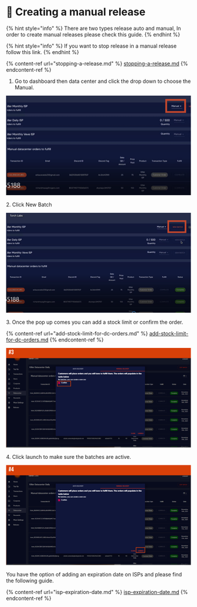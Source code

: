 # 🔧 Creating a manual release

{% hint style="info" %}
There are two types release auto and manual, In order to create manual releases please check this guide.&#x20;
{% endhint %}

{% hint style="info" %}
If you want to stop release in a manual release follow this link.&#x20;
{% endhint %}

{% content-ref url="stopping-a-release.md" %}
[stopping-a-release.md](stopping-a-release.md)
{% endcontent-ref %}

1. Go to dashboard then data center and click the drop down to choose the Manual.

![](<../.gitbook/assets/1 (71).png>)

2\. Click New Batch&#x20;

![](<../.gitbook/assets/1 (72).png>)

3\. Once the pop up comes you can add a stock limit or confirm the order.&#x20;

{% content-ref url="add-stock-limit-for-dc-orders.md" %}
[add-stock-limit-for-dc-orders.md](add-stock-limit-for-dc-orders.md)
{% endcontent-ref %}

![](<../.gitbook/assets/1 (62) (1).png>)

4\. Click launch to make sure the batches are active.&#x20;

![](<../.gitbook/assets/1 (63) (1).png>)

You have the option of adding an expiration date on ISPs and please find the following guide.

{% content-ref url="isp-expiration-date.md" %}
[isp-expiration-date.md](isp-expiration-date.md)
{% endcontent-ref %}
